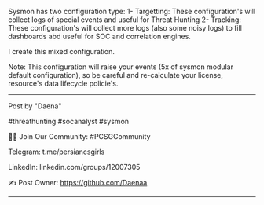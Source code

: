 Sysmon has two configuration type:
1- Targetting: These configuration's will collect logs of special events and useful for Threat Hunting
2- Tracking: These configuration's will collect more logs (also some noisy logs) to fill dashboards abd useful for SOC and correlation engines.

I create this mixed configuration.

Note: This configuration will raise your events (5x of sysmon modular default configuration), so be careful and re-calculate your license, resource's data lifecycle policie's.









-----

Post by "Daena"

#threathunting #socanalyst #sysmon

👩‍💻 Join Our Community: #PCSGCommunity

Telegram: t.me/persiancsgirls

LinkedIn: linkedin.com/groups/12007305

✍️ Post Owner: https://github.com/Daenaa

-----
